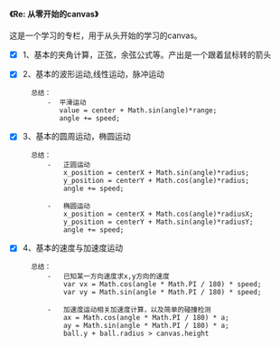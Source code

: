 #### 《Re: 从零开始的canvas》

这是一个学习的专栏，用于从头开始的学习的canvas。

-	[x] 1、基本的夹角计算，正弦，余弦公式等。产出是一个跟着鼠标转的箭头
-	[x] 2、基本的波形运动,线性运动，脉冲运动

		总结：
			-  平滑运动
			   value = center + Math.sin(angle)*range;
			   angle += speed;

-	[x] 3、基本的圆周运动，椭圆运动

		总结：
			-   正圆运动
			    x_position = centerX + Math.sin(angle)*radius;
			    y_position = centerY + Math.cos(angle)*radius;
			    angle += speed;

			-   椭圆运动
			    x_position = centerX + Math.cos(angle)*radiusX;
			    y_position = centerY + Math.sin(angle)*radiusY;
			    angle += speed;

-	[x] 4、基本的速度与加速度运动

		总结：
			-   已知某一方向速度求x,y方向的速度
			    var vx = Math.cos(angle * Math.PI / 180) * speed;
			    var vy = Math.sin(angle * Math.PI / 180) * speed;

			-   加速度运动相关加速度计算，以及简单的碰撞检测
	 		    ax = Math.cos(angle * Math.PI / 180) * a;
	 		    ay = Math.sin(angle * Math.PI / 180) * a;	
				ball.y + ball.radius > canvas.height
